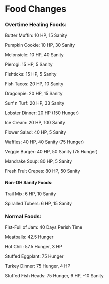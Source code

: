 # Food Changes

### Overtime Healing Foods:

Butter Muffin: 10 HP, 15 Sanity

Pumpkin Cookie: 10 HP, 30 Sanity

Melonsicle: 10 HP, 40 Sanity

Pierogi: 15 HP, 5 Sanity

Fishticks: 15 HP, 5 Sanity

Fish Tacos: 20 HP, 10 Sanity 

Dragonpie: 20 HP, 15 Sanity 

Surf n Turf: 20 HP, 33 Sanity

Lobster Dinner: 20 HP (150 Hunger)

Ice Cream: 20 HP, 100 Sanity

Flower Salad: 40 HP, 5 Sanity

Waffles: 40 HP, 40 Sanity (75 Hunger)

Veggie Burger: 40 HP, 50 Sanity (75 Hunger)

Mandrake Soup: 80 HP, 5 Sanity

Fresh Fruit Crepes: 80 HP, 50 Sanity

#### Non-OH Sanity Foods:

Trail Mix: 6 HP, 10 Sanity

Spiralled Tubers: 6 HP, 15 Sanity

### Normal Foods:

Fist-Full of Jam: 40 Days Perish Time

Meatballs: 42.5 Hunger

Hot Chili: 57.5 Hunger, 3 HP

Stuffed Eggplant: 75 Hunger

Turkey Dinner: 75 Hunger, 4 HP

Stuffed Fish Heads: 75 Hunger, 6 HP, -10 Sanity

